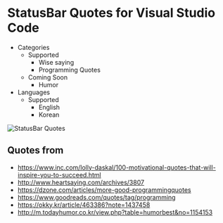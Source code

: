 # StatusBar Quotes for Visual Studio Code

- Categories
    - Supported
        - Wise saying
        - Programming Quotes
    - Coming Soon
        - Humor
- Languages
    - Supported
        - English
        - Korean

![StatusBar Quotes](https://raw.githubusercontent.com/kim-sardine/StatusBar-Quotes/master/assets/screenshot.gif)

## Quotes from

- https://www.inc.com/lolly-daskal/100-motivational-quotes-that-will-inspire-you-to-succeed.html
- http://www.heartsaying.com/archives/3807
- https://dzone.com/articles/more-good-programmingquotes
- https://www.goodreads.com/quotes/tag/programming
- https://okky.kr/article/463386?note=1437458
- http://m.todayhumor.co.kr/view.php?table=humorbest&no=1154153
